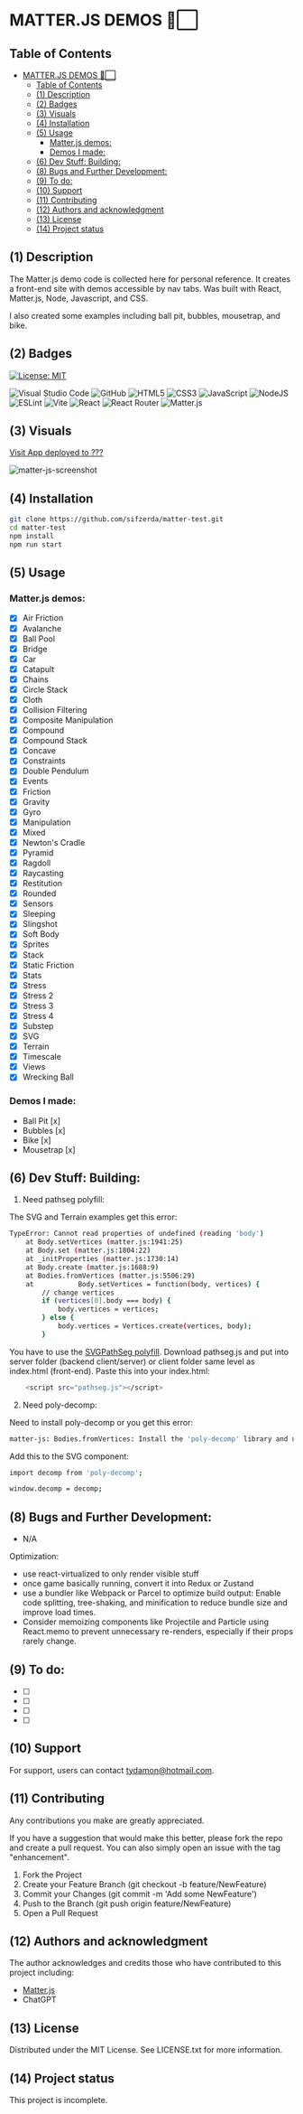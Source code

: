 # MATTER.JS DEMOS 🔺⬜

## Table of Contents

- [MATTER.JS DEMOS 🔺⬜](#matterjs-demos-)
  - [Table of Contents](#table-of-contents)
  - [(1) Description](#1-description)
  - [(2) Badges](#2-badges)
  - [(3) Visuals](#3-visuals)
  - [(4) Installation](#4-installation)
  - [(5) Usage](#5-usage)
    - [Matter.js demos:](#matterjs-demos)
    - [Demos I made:](#demos-i-made)
  - [(6) Dev Stuff: Building:](#6-dev-stuff-building)
  - [(8) Bugs and Further Development:](#8-bugs-and-further-development)
  - [(9) To do:](#9-to-do)
  - [(10) Support](#10-support)
  - [(11) Contributing](#11-contributing)
  - [(12) Authors and acknowledgment](#12-authors-and-acknowledgment)
  - [(13) License](#13-license)
  - [(14) Project status](#14-project-status)

## (1) Description

The Matter.js demo code is collected here for personal reference. It creates a front-end site with demos accessible by nav tabs. Was built with React, Matter.js, Node, Javascript, and CSS. 

I also created some examples including ball pit, bubbles, mousetrap, and bike.

## (2) Badges

[![License: MIT](https://img.shields.io/badge/License-MIT-yellow.svg)](https://opensource.org/licenses/MIT) 

![Visual Studio Code](https://img.shields.io/badge/Visual%20Studio%20Code-0078d7.svg?style=for-the-badge&logo=visual-studio-code&logoColor=white) 
![GitHub](https://img.shields.io/badge/github-%23121011.svg?style=for-the-badge&logo=github&logoColor=white) 
![HTML5](https://img.shields.io/badge/html5-%23E34F26.svg?style=for-the-badge&logo=html5&logoColor=white)
![CSS3](https://img.shields.io/badge/css3-%231572B6.svg?style=for-the-badge&logo=css3&logoColor=white)
![JavaScript](https://img.shields.io/badge/javascript-%23323330.svg?style=for-the-badge&logo=javascript&logoColor=%23F7DF1E) 
![NodeJS](https://img.shields.io/badge/node.js-6DA55F?style=for-the-badge&logo=node.js&logoColor=white)
![ESLint](https://img.shields.io/badge/ESLint-4B3263?style=for-the-badge&logo=eslint&logoColor=white)
![Vite](https://img.shields.io/badge/vite-%23646CFF.svg?style=for-the-badge&logo=vite&logoColor=white) 
![React](https://img.shields.io/badge/react-%2320232a.svg?style=for-the-badge&logo=react&logoColor=%2361DAFB)
![React Router](https://img.shields.io/badge/React_Router-CA4245?style=for-the-badge&logo=react-router&logoColor=white)
![Matter.js](https://img.shields.io/badge/Matter.js-4B5562.svg?style=for-the-badge&logo=matterdotjs&logoColor=white)

## (3) Visuals

[Visit App deployed to ???](https://asteroids-10-d02b9b752090.herokuapp.com/)

![matter-js-screenshot](???)

## (4) Installation

```bash
git clone https://github.com/sifzerda/matter-test.git
cd matter-test
npm install
npm run start
```

## (5) Usage

### Matter.js demos:

+ [x] Air Friction 
+ [x] Avalanche 
+ [x] Ball Pool 
+ [x] Bridge 
+ [x] Car 
+ [x] Catapult 
+ [x] Chains 
+ [x] Circle Stack 
+ [x] Cloth 
+ [x] Collision Filtering 
+ [x] Composite Manipulation 
+ [x] Compound
+ [x] Compound Stack
+ [x] Concave
+ [x] Constraints 
+ [x] Double Pendulum
+ [x] Events 
+ [x] Friction
+ [x] Gravity 
+ [x] Gyro 
+ [x] Manipulation 
+ [x] Mixed 
+ [x] Newton's Cradle
+ [x] Pyramid 
+ [x] Ragdoll 
+ [x] Raycasting
+ [x] Restitution  
+ [x] Rounded 
+ [x] Sensors  
+ [x] Sleeping  
+ [x] Slingshot  
+ [x] Soft Body  
+ [x] Sprites 
+ [x] Stack 
+ [x] Static Friction 
+ [x] Stats  
+ [x] Stress 
+ [x] Stress 2  
+ [x] Stress 3  
+ [x] Stress 4  
+ [x] Substep 
+ [x] SVG 
+ [x] Terrain  
+ [x] Timescale 
+ [x] Views 
+ [x] Wrecking Ball 

### Demos I made:

+ Ball Pit [x]
+ Bubbles [x]
+ Bike [x]
+ Mousetrap [x]

## (6) Dev Stuff: Building:

1. Need pathseg polyfill:

The SVG and Terrain examples get this error:
```bash
TypeError: Cannot read properties of undefined (reading 'body')
    at Body.setVertices (matter.js:1941:25)
    at Body.set (matter.js:1804:22)
    at _initProperties (matter.js:1730:14)
    at Body.create (matter.js:1688:9)
    at Bodies.fromVertices (matter.js:5506:29)
    at           Body.setVertices = function(body, vertices) {
        // change vertices
        if (vertices[0].body === body) {
            body.vertices = vertices;
        } else {
            body.vertices = Vertices.create(vertices, body);
        }
```

You have to use the [SVGPathSeg polyfill](https://github.com/progers/pathseg). Download pathseg.js and put into server folder (backend client/server) or client folder same level as index.html (front-end). Paste this into your index.html:

```bash
    <script src="pathseg.js"></script>
```

2. Need poly-decomp:

Need to install poly-decomp or you get this error:

```bash
matter-js: Bodies.fromVertices: Install the 'poly-decomp' library and use Common.setDecomp or provide 'decomp' as a global to decompose concave vertices.
```

Add this to the SVG component: 

```bash
import decomp from 'poly-decomp';

window.decomp = decomp;
```

## (8) Bugs and Further Development: 

- N/A

Optimization:
- use react-virtualized to only render visible stuff
- once game basically running, convert it into Redux or Zustand
- use a bundler like Webpack or Parcel to optimize build output: Enable code splitting, tree-shaking, and minification to reduce bundle size and improve load times.
- Consider memoizing components like Projectile and Particle using React.memo to prevent unnecessary re-renders, especially if their props rarely change.

## (9) To do: 

- [ ] 
- [ ] 
- [ ] 
- [ ] 

## (10) Support

For support, users can contact tydamon@hotmail.com.

## (11) Contributing

Any contributions you make are greatly appreciated.

If you have a suggestion that would make this better, please fork the repo and create a pull request. You can also simply open an issue with the tag "enhancement". 
1. Fork the Project
2. Create your Feature Branch (git checkout -b feature/NewFeature)
3. Commit your Changes (git commit -m 'Add some NewFeature')
4. Push to the Branch (git push origin feature/NewFeature)
5. Open a Pull Request

## (12) Authors and acknowledgment

The author acknowledges and credits those who have contributed to this project including:

- [Matter.js](https://github.com/liabru/matter-js)
- ChatGPT

## (13) License

Distributed under the MIT License. See LICENSE.txt for more information.

## (14) Project status

This project is incomplete. 
